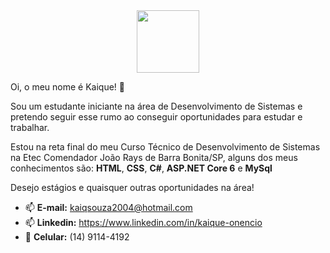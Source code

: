 <div id="header" align="center">
  <img src="https://media.giphy.com/media/M9gbBd9nbDrOTu1Mqx/giphy.gif" width="100"/>
</div>

  Oi, o meu nome é Kaique! 👋
  
  Sou um estudante iniciante na área de Desenvolvimento de Sistemas e pretendo seguir esse rumo ao conseguir oportunidades para estudar e trabalhar. <br>
  
  Estou na reta final do meu Curso Técnico de Desenvolvimento de Sistemas na Etec Comendador João Rays de Barra Bonita/SP, alguns dos meus conhecimentos são: **HTML**, **CSS**, **C#**, **ASP.NET Core 6** e **MySql**
  
  Desejo estágios e quaisquer outras oportunidades na área!
  
- 📫 **E-mail:** kaiqsouza2004@hotmail.com
- 📫 **Linkedin:** https://www.linkedin.com/in/kaique-onencio
- 📱 **Celular:** (14) 9114-4192
